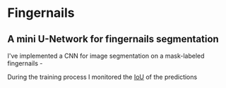 # Fingernails
## A mini U-Network for fingernails segmentation

I've implemented a CNN for image segmentation on a mask-labeled fingernails - 


During the training process I monitored the [IoU](https://www.pyimagesearch.com/2016/11/07/intersection-over-union-iou-for-object-detection/) of the predictions

